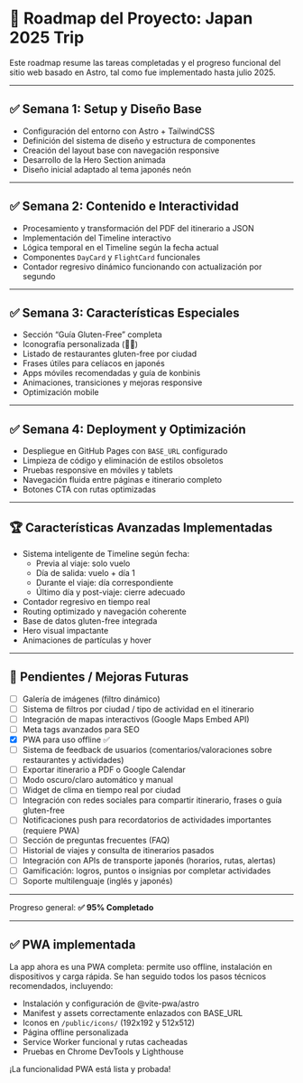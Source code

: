 # 📍 Roadmap del Proyecto: Japan 2025 Trip

Este roadmap resume las tareas completadas y el progreso funcional del sitio web basado en Astro, tal como fue implementado hasta julio 2025.

---

## ✅ Semana 1: Setup y Diseño Base
- Configuración del entorno con Astro + TailwindCSS
- Definición del sistema de diseño y estructura de componentes
- Creación del layout base con navegación responsive
- Desarrollo de la Hero Section animada
- Diseño inicial adaptado al tema japonés neón

---

## ✅ Semana 2: Contenido e Interactividad
- Procesamiento y transformación del PDF del itinerario a JSON
- Implementación del Timeline interactivo
- Lógica temporal en el Timeline según la fecha actual
- Componentes `DayCard` y `FlightCard` funcionales
- Contador regresivo dinámico funcionando con actualización por segundo

---

## ✅ Semana 3: Características Especiales
- Sección “Guía Gluten-Free” completa
- Iconografía personalizada (🌾🚫)
- Listado de restaurantes gluten-free por ciudad
- Frases útiles para celíacos en japonés
- Apps móviles recomendadas y guía de konbinis
- Animaciones, transiciones y mejoras responsive
- Optimización mobile

---

## ✅ Semana 4: Deployment y Optimización
- Despliegue en GitHub Pages con `BASE_URL` configurado
- Limpieza de código y eliminación de estilos obsoletos
- Pruebas responsive en móviles y tablets
- Navegación fluida entre páginas e itinerario completo
- Botones CTA con rutas optimizadas

---

## 🏆 Características Avanzadas Implementadas
- Sistema inteligente de Timeline según fecha:
  - Previa al viaje: solo vuelo
  - Día de salida: vuelo + día 1
  - Durante el viaje: día correspondiente
  - Último día y post-viaje: cierre adecuado
- Contador regresivo en tiempo real
- Routing optimizado y navegación coherente
- Base de datos gluten-free integrada
- Hero visual impactante
- Animaciones de partículas y hover

---

## 🔄 Pendientes / Mejoras Futuras
- [ ] Galería de imágenes (filtro dinámico)
- [ ] Sistema de filtros por ciudad / tipo de actividad en el itinerario
- [ ] Integración de mapas interactivos (Google Maps Embed API)
- [ ] Meta tags avanzados para SEO
- [x] PWA para uso offline ✅
- [ ] Sistema de feedback de usuarios (comentarios/valoraciones sobre restaurantes y actividades)
- [ ] Exportar itinerario a PDF o Google Calendar
- [ ] Modo oscuro/claro automático y manual
- [ ] Widget de clima en tiempo real por ciudad
- [ ] Integración con redes sociales para compartir itinerario, frases o guía gluten-free
- [ ] Notificaciones push para recordatorios de actividades importantes (requiere PWA)
- [ ] Sección de preguntas frecuentes (FAQ)
- [ ] Historial de viajes y consulta de itinerarios pasados
- [ ] Integración con APIs de transporte japonés (horarios, rutas, alertas)
- [ ] Gamificación: logros, puntos o insignias por completar actividades
- [ ] Soporte multilenguaje (inglés y japonés)

---

Progreso general: **✅ 95% Completado**

---


## ✅ PWA implementada

La app ahora es una PWA completa: permite uso offline, instalación en dispositivos y carga rápida. Se han seguido todos los pasos técnicos recomendados, incluyendo:
- Instalación y configuración de @vite-pwa/astro
- Manifest y assets correctamente enlazados con BASE_URL
- Iconos en `/public/icons/` (192x192 y 512x512)
- Página offline personalizada
- Service Worker funcional y rutas cacheadas
- Pruebas en Chrome DevTools y Lighthouse

¡La funcionalidad PWA está lista y probada!